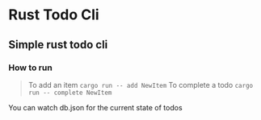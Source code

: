 # Rust Todo Cli

## Simple rust todo cli


### How to run

> To add an item `cargo run -- add NewItem`
> To complete a todo `cargo run -- complete NewItem`

You can watch db.json for the current state of todos